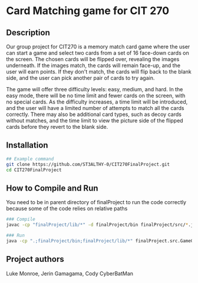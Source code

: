 # Card Matching game for CIT 270

## Description
Our group project for CIT270 is a memory match card game where the user can start a game and select two cards from a set of 16 face-down cards on the screen. The chosen cards will be flipped over, revealing the images underneath. If the images match, the cards will remain face-up, and the user will earn points. If they don't match, the cards will flip back to the blank side, and the user can pick another pair of cards to try again.

The game will offer three difficulty levels: easy, medium, and hard. In the easy mode, there will be no time limit and fewer cards on the screen, with no special cards. As the difficulty increases, a time limit will be introduced, and the user will have a limited number of attempts to match all the cards correctly. There may also be additional card types, such as decoy cards without matches, and the time limit to view the picture side of the flipped cards before they revert to the blank side.



## Installation

```bash
## Example command
git clone https://github.com/ST3ALTHY-0/CIT270FinalProject.git
cd CIT270FinalProject
```


## How to Compile and Run
 You need to be in parent directory of finalProject to run the code correctly because some of the code relies on relative paths

```bash
### Compile
javac -cp "finalProject/lib/*" -d finalProject/bin finalProject/src/*.java

### Run
java -cp ".;finalProject/bin;finalProject/lib/*" finalProject.src.GameGUI
```

## Project authors
Luke Monroe, Jerin Gamagama, Cody CyberBatMan